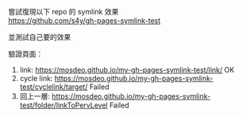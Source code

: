嘗試復現以下 repo 的 symlink 效果  
<https://github.com/s4y/gh-pages-symlink-test>

並測試自己要的效果

驗證頁面：

1. link: https://mosdeo.github.io/my-gh-pages-symlink-test/link/ OK
2. cycle link: https://mosdeo.github.io/my-gh-pages-symlink-test/cyclelink/target/ Failed
3. 回上一層: https://mosdeo.github.io/my-gh-pages-symlink-test/folder/linkToPervLevel Failed
